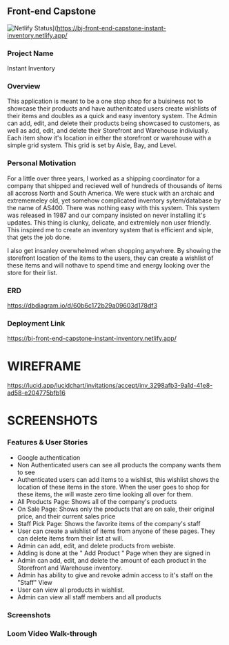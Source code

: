 
## Front-end Capstone
![Netlify Status](https://api.netlify.com/api/v1/badges/e9addd5f-4a90-4276-a9d4-5e8b5e21261d/deploy-status)](https://bj-front-end-capstone-instant-inventory.netlify.app/

### Project Name
 Instant Inventory
### Overview
This application is meant to be a one stop shop for a buisiness not to showcase their products and have authenitcated users create wishlists of their items and doubles as a quick and easy inventory system. The Admin can add, edit, and delete their products being showcased to customers, as well as add, edit, and delete their Storefront and Warehouse indiviually. Each item show it's location in either the storefront or warehouse with a simple grid system. This grid is set by Aisle, Bay, and Level. 
### Personal Motivation
For a little over three years, I worked as a shipping coordinator for a company that shipped and recieved well of hundreds of thousands of items all accross North and South America. We were stuck with an archaic and extrememeley old, yet somehow complicated inventory sytem/database by the name of AS400. There was nothing easy with this system. This system was released in 1987 and our company insisted on never installing it's updates. This thing is clunky, delicate, and extremlely non user friendly. 
This inspired me to create an inventory system that is efficient and siple, that gets the job done. 

I also get insanley overwhelmed when shopping anywhere. By showing the storefront location of the items to the users, they can create a wishlist of these items and will nothave to spend time and energy looking over the store for their list. 

### ERD
https://dbdiagram.io/d/60b6c172b29a09603d178df3
### Deployment Link
https://bj-front-end-capstone-instant-inventory.netlify.app/
# WIREFRAME 
https://lucid.app/lucidchart/invitations/accept/inv_3298afb3-9a1d-41e8-ad58-e204775bfb16

# SCREENSHOTS

### Features & User Stories
- Google authentication
- Non Authenticated users can see all products the company wants them to see
- Authenticated users can add items to a wishlist, this wishlist shows the location of these items in the store. When the user goes to shop for these items, the will waste zero time looking all over for them. 
- All Products Page: Shows all of the company's products
- On Sale Page: Shows only the products that are on sale, their original price, and their current sales price
- Staff Pick Page: Shows the favorite items of the company's staff
- User can create a wishlist of items from anyone of these pages. They can delete items from their list at will. 
- Admin can add, edit, and delete products from webiste. 
- Adding is done at the " Add Product " Page when they are signed in
- Admin can add, edit, and delete the amount of each product in the Storefront and Warehouse inventory.
- Admin has ability to give and revoke admin access to it's staff on the "Staff" View
- User can view all products in wishlist. 
- Admin can view all staff members and all products

### Screenshots

### Loom Video Walk-through

